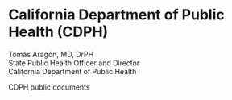 # California Department of Public Health (CDPH)

Tomás Aragón, MD, DrPH  
State Public Health Officer and Director  
California Department of Public Health


CDPH public documents
